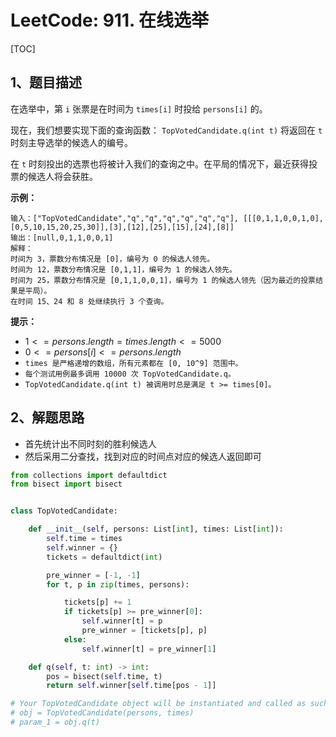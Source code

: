 # LeetCode: 911. 在线选举

[TOC]

## 1、题目描述

在选举中，第 `i` 张票是在时间为 `times[i]` 时投给 `persons[i]` 的。

现在，我们想要实现下面的查询函数： `TopVotedCandidate.q(int t)` 将返回在 `t` 时刻主导选举的候选人的编号。

在 `t` 时刻投出的选票也将被计入我们的查询之中。在平局的情况下，最近获得投票的候选人将会获胜。

**示例：**

```
输入：["TopVotedCandidate","q","q","q","q","q","q"], [[[0,1,1,0,0,1,0],[0,5,10,15,20,25,30]],[3],[12],[25],[15],[24],[8]]
输出：[null,0,1,1,0,0,1]
解释：
时间为 3，票数分布情况是 [0]，编号为 0 的候选人领先。
时间为 12，票数分布情况是 [0,1,1]，编号为 1 的候选人领先。
时间为 25，票数分布情况是 [0,1,1,0,0,1]，编号为 1 的候选人领先（因为最近的投票结果是平局）。
在时间 15、24 和 8 处继续执行 3 个查询。
```

**提示：**

-   $1 <= persons.length = times.length <= 5000$
-   $0 <= persons[i] <= persons.length$
-   `times 是严格递增的数组，所有元素都在 [0, 10^9] 范围中。`
-   `每个测试用例最多调用 10000 次 TopVotedCandidate.q。`
-   `TopVotedCandidate.q(int t) 被调用时总是满足 t >= times[0]。`



## 2、解题思路

-   首先统计出不同时刻的胜利候选人
-   然后采用二分查找，找到对应的时间点对应的候选人返回即可



```python
from collections import defaultdict
from bisect import bisect


class TopVotedCandidate:

    def __init__(self, persons: List[int], times: List[int]):
        self.time = times
        self.winner = {}
        tickets = defaultdict(int)

        pre_winner = [-1, -1]
        for t, p in zip(times, persons):

            tickets[p] += 1
            if tickets[p] >= pre_winner[0]:
                self.winner[t] = p
                pre_winner = [tickets[p], p]
            else:
                self.winner[t] = pre_winner[1]

    def q(self, t: int) -> int:
        pos = bisect(self.time, t)
        return self.winner[self.time[pos - 1]]

# Your TopVotedCandidate object will be instantiated and called as such:
# obj = TopVotedCandidate(persons, times)
# param_1 = obj.q(t)

```

